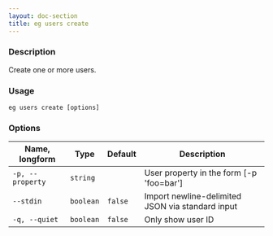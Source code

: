 ```yaml
---
layout: doc-section
title: eg users create
---
```


### Description

Create one or more users.

### Usage

```shell
eg users create [options]
```

### Options

| Name, longform   | Type      | Default | Description                                      |
| ---              | ---       | ---     | ---                                              |
| `-p, --property` | `string`  |         | User property in the form [-p 'foo=bar']         |
| `--stdin`        | `boolean` | `false` | Import newline-delimited JSON via standard input |
| `-q, --quiet`    | `boolean` | `false` | Only show user ID                                |
